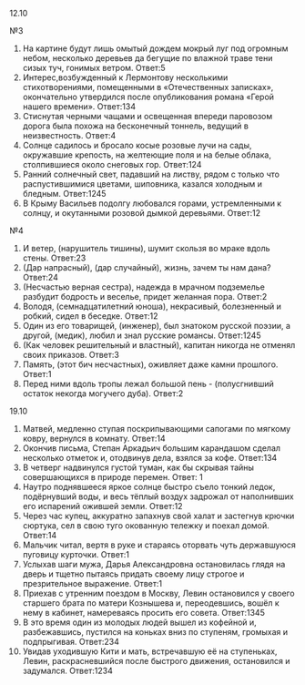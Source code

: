 12.10

№3
1. На картине будут лишь омытый дождем мокрый луг под огромным небом, несколько деревьев да бегущие по влажной траве тени сизых туч, гонимых ветром.
Ответ:5
2. Интерес,возбужденный к Лермонтову несколькими стихотворениями, помещенными в «Отечественных записках», окончательно утвердился после опубликования романа «Герой нашего времени».
Ответ:134
3. Стиснутая черными чащами и освещенная впереди паровозом дорога была похожа на бесконечный тоннель, ведущий в неизвестность.
Ответ:4
4. Солнце садилось и бросало косые розовые лучи на сады, окружавшие крепость, на желтеющие поля и на белые облака, столпившиеся около снеговых гор.
Ответ:124
5. Ранний солнечный свет, падавший на листву, рядом с только что распустившимися цветами, шиповника, казался холодным и бледным.
Ответ:1245
6. В Крыму Васильев подолгу любовался горами, устремленными к солнцу, и окутанными розовой дымкой деревьями.
Ответ:12

№4
1. И ветер, (нарушитель тишины), шумит скользя во мраке вдоль стены.
Ответ:23
2. (Дар напрасный), (дар случайный), жизнь, зачем ты нам дана?
Ответ:24
3. (Несчастью верная сестра), надежда в мрачном подземелье разбудит бодрость и веселье, придет желанная пора.
Ответ:2
4. Володя, (семнадцатилетний юноша), некрасивый, болезненный и робкий, сидел в беседке.
Ответ:12
5. Один из его товарищей, (инженер), был знатоком русской поэзии, а другой, (медик), любил и знал русские романсы.
Ответ:1245 
6. (Как человек решительный и властный), капитан никогда не отменял своих приказов.
Ответ:3
7. Память, (этот бич несчастных), оживляет даже камни прошлого.
Ответ:1
8. Перед ними вдоль тропы лежал большой пень - (полусгнивший остаток некогда могучего дуба).
Ответ:2




19.10

1. Матвей,  медленно ступая поскрипывающими сапогами по мягкому ковру, вернулся в комнату.
Ответ:14
2. Окончив письма, Степан Аркадьич большим карандашом сделал несколько отметок и, отодвинув дела, взялся за кофе.
Ответ:134
3. В четверг надвинулся густой туман, как бы скрывая тайны совершающихся в природе перемен.
Ответ: 1
4. Наутро поднявшееся яркое солнце быстро съело тонкий ледок, подёрнувший воды, и весь тёплый воздух задрожал от наполнивших его испарений ожившей земли.
Ответ:12
5. Через час купец, аккуратно запахнув свой халат и застегнув крючки сюртука, сел в свою туго окованную тележку и поехал домой.
Ответ:14
6. Мальчик читал, вертя в руке и стараясь оторвать чуть державшуюся пуговицу курточки.
Ответ:1
7. Услыхав шаги мужа, Дарья Александровна остановилась глядя на дверь и тщетно пытаясь придать своему лицу строгое и презрительное выражение.
Ответ:1
8. Приехав с утренним поездом в Москву, Левин остановился у своего старшего брата по матери Кознышева и, переодевшись, вошёл к нему в кабинет, намереваясь просить его совета.
Ответ:1345
9. В это время один из молодых людей вышел из кофейной  и, разбежавшись, пустился на коньках вниз по ступеням, громыхая и подпрыгивая.
Ответ:234
10. Увидав уходившую Кити и мать, встречавшую её на ступеньках, Левин, раскрасневшийся после быстрого движения, остановился и задумался.
Ответ:1234
